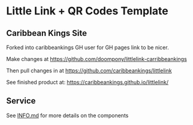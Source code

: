 # Little Link + QR Codes Template

## Caribbean Kings Site

Forked into caribbeankings GH user for GH pages link to be nicer.

Make changes at https://github.com/doompony/littlelink-carribbeankings

Then pull changes in at https://github.com/caribbeankings/littlelink

See finished product at: https://caribbeankings.github.io/littlelink/

## Service

See [INFO.md](INFO.md) for more details on the components
